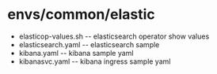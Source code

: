 # envs/common/elastic
* elasticop-values.sh -- elasticsearch operator show values
* elasticsearch.yaml -- elasticsearch sample
* kibana.yaml -- kibana sample yaml
* kibanasvc.yaml -- kibana ingress sample yaml
